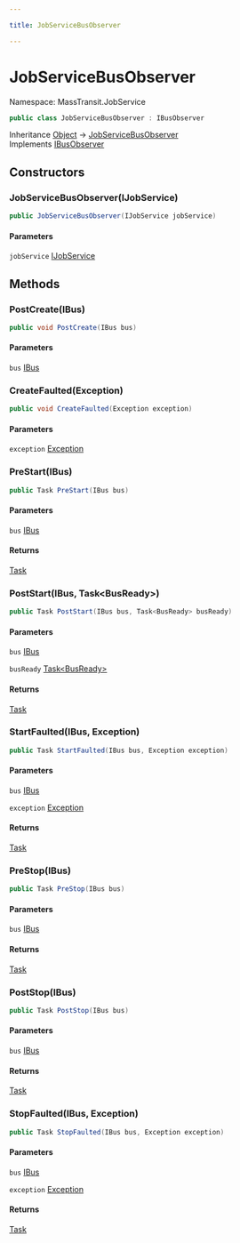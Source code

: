 ```yaml
---

title: JobServiceBusObserver

---
```


# JobServiceBusObserver

Namespace: MassTransit.JobService

```csharp
public class JobServiceBusObserver : IBusObserver
```

Inheritance [Object](https://learn.microsoft.com/en-us/dotnet/api/system.object) → [JobServiceBusObserver](../masstransit-jobservice/jobservicebusobserver)<br/>
Implements [IBusObserver](../../masstransit-abstractions/masstransit/ibusobserver)

## Constructors

### **JobServiceBusObserver(IJobService)**

```csharp
public JobServiceBusObserver(IJobService jobService)
```

#### Parameters

`jobService` [IJobService](../masstransit-jobservice/ijobservice)<br/>

## Methods

### **PostCreate(IBus)**

```csharp
public void PostCreate(IBus bus)
```

#### Parameters

`bus` [IBus](../../masstransit-abstractions/masstransit/ibus)<br/>

### **CreateFaulted(Exception)**

```csharp
public void CreateFaulted(Exception exception)
```

#### Parameters

`exception` [Exception](https://learn.microsoft.com/en-us/dotnet/api/system.exception)<br/>

### **PreStart(IBus)**

```csharp
public Task PreStart(IBus bus)
```

#### Parameters

`bus` [IBus](../../masstransit-abstractions/masstransit/ibus)<br/>

#### Returns

[Task](https://learn.microsoft.com/en-us/dotnet/api/system.threading.tasks.task)<br/>

### **PostStart(IBus, Task\<BusReady\>)**

```csharp
public Task PostStart(IBus bus, Task<BusReady> busReady)
```

#### Parameters

`bus` [IBus](../../masstransit-abstractions/masstransit/ibus)<br/>

`busReady` [Task\<BusReady\>](https://learn.microsoft.com/en-us/dotnet/api/system.threading.tasks.task-1)<br/>

#### Returns

[Task](https://learn.microsoft.com/en-us/dotnet/api/system.threading.tasks.task)<br/>

### **StartFaulted(IBus, Exception)**

```csharp
public Task StartFaulted(IBus bus, Exception exception)
```

#### Parameters

`bus` [IBus](../../masstransit-abstractions/masstransit/ibus)<br/>

`exception` [Exception](https://learn.microsoft.com/en-us/dotnet/api/system.exception)<br/>

#### Returns

[Task](https://learn.microsoft.com/en-us/dotnet/api/system.threading.tasks.task)<br/>

### **PreStop(IBus)**

```csharp
public Task PreStop(IBus bus)
```

#### Parameters

`bus` [IBus](../../masstransit-abstractions/masstransit/ibus)<br/>

#### Returns

[Task](https://learn.microsoft.com/en-us/dotnet/api/system.threading.tasks.task)<br/>

### **PostStop(IBus)**

```csharp
public Task PostStop(IBus bus)
```

#### Parameters

`bus` [IBus](../../masstransit-abstractions/masstransit/ibus)<br/>

#### Returns

[Task](https://learn.microsoft.com/en-us/dotnet/api/system.threading.tasks.task)<br/>

### **StopFaulted(IBus, Exception)**

```csharp
public Task StopFaulted(IBus bus, Exception exception)
```

#### Parameters

`bus` [IBus](../../masstransit-abstractions/masstransit/ibus)<br/>

`exception` [Exception](https://learn.microsoft.com/en-us/dotnet/api/system.exception)<br/>

#### Returns

[Task](https://learn.microsoft.com/en-us/dotnet/api/system.threading.tasks.task)<br/>
